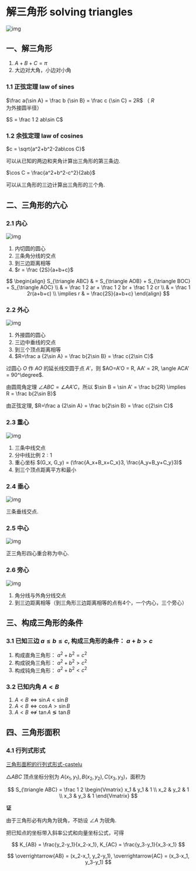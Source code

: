 # 解三角形 solving triangles

![img](./img/三角函数-三角形.png)

## 一、解三角形

1. $A+B+C=\pi$
2. 大边对大角，小边对小角

### 1.1 正弦定理 law of sines 
   
$\frac a{\sin A} = \frac b {\sin B} = \frac c {\sin C} = 2R$ （ $R$ 为外接圆半径）

$S = \frac 1 2 ab\sin C$

### 1.2 余弦定理 law of cosines

$c = \sqrt{a^2+b^2-2ab\cos C}$

可以从已知的两边和夹角计算出三角形的第三条边.

$\cos C = \frac{a^2+b^2-c^2}{2ab}$
   
可以从三角形的三边计算出三角形的三个角.

## 二、三角形的六心

### 2.1 内心

![img](./img/%E4%B8%89%E8%A7%92%E5%87%BD%E6%95%B0-%E5%86%85%E5%BF%83.png)

1. 内切圆的圆心
2. 三条角分线的交点
3. 到三边距离相等
4. $r = \frac {2S}{a+b+c}$

$$
\begin{align}
S_{\triangle ABC} & = S_{\triangle AOB} + S_{\triangle BOC} + S_{\triangle AOC} \\
& = \frac 1 2 ar + \frac 1 2 br + \frac 1 2 cr \\
& = \frac 1 2r(a+b+c) \\
\implies r & = \frac{2S}{a+b+c}
\end{align}
$$

### 2.2 外心

![img](./img/%E4%B8%89%E8%A7%92%E5%87%BD%E6%95%B0-%E5%A4%96%E5%BF%83.png)

1. 外接圆的圆心
2. 三边中垂线的交点
3. 到三个顶点距离相等
4. $R=\frac a {2\sin A} = \frac b{2\sin B} = \frac c{2\sin C}$

过圆心 $O$ 作 $AO$ 的延长线交圆于点 $A'$，则 $AO=A'O = R, AA' = 2R, \angle ACA' = 90^\degree$.

由圆周角定理 $\angle ABC = \angle AA'C$，所以 $\sin B = \sin A' =  \frac b{2R} \implies R = \frac b{2\sin B}$

由正弦定理, $R=\frac a {2\sin A} = \frac b{2\sin B} = \frac c{2\sin C}$

### 2.3 重心

![img](./img/三角函数-重心.png)

1. 三条中线交点
2. 分中线比例 $2 : 1$
3. 重心坐标 $(G_x, G_y) = (\frac{A_x+B_x+C_x}3, \frac{A_y+B_y+C_y}3)$
4. 到三个顶点距离平方和最小
   
### 2.4 垂心

![img](./img/%E4%B8%89%E8%A7%92%E5%87%BD%E6%95%B0-%E5%9E%82%E5%BF%83.png)

三条垂线交点.

### 2.5 中心

![img](./img/%E4%B8%89%E8%A7%92%E5%87%BD%E6%95%B0-%E4%B8%AD%E5%BF%83.png)

正三角形四心重合称为中心.

### 2.6 旁心

![img](./img/%E4%B8%89%E8%A7%92%E5%87%BD%E6%95%B0-%E6%97%81%E5%BF%83.png)

1. 角分线与外角分线交点
2. 到三边距离相等（到三角形三边距离相等的点有4个，一个内心，三个旁心）

## 三、构成三角形的条件

### 3.1 已知三边 $a\leqslant b \leqslant c$, 构成三角形的条件： $a+b \gt c$

1. 构成直角三角形： $a^2+b^2=c^2$
2. 构成锐角三角形： $a^2+b^2\gt c^2$
3. 构成钝角三角形： $a^2+b^2\lt c^2$

### 3.2 已知内角 $A\lt B$

1. $A \lt B \iff \sin A \lt \sin B$
2. $A \lt B \iff \cos A \gt \sin B$
3. $A \lt B \nLeftrightarrow \tan A \lessgtr \tan B$


## 四、三角形面积

### 4.1 行列式形式

[三角形面积的行列式形式-castelu](https://www.bilibili.com/video/BV1RU4y1d72J)

$\triangle ABC$ 顶点坐标分别为 $A(x_1, y_1), B(x_2,y_2), C(x_3,y_3)$，面积为

$$
S_{\triangle ABC} = \frac 1 2
\begin{Vmatrix}
x_1 & y_1 & 1 \\
x_2 & y_2 & 1 \\
x_3 & y_3 & 1
\end{Vmatrix}
$$

**证**

由于三角形必有内角为锐角，不妨设 $\angle A$ 为锐角.

把已知点的坐标带入斜率公式和向量坐标公式，可得

$$
K_{AB} = \frac{y_2-y_1}{x_2-x_1}, K_{AC} = \frac{y_3-y_1}{x_3-x_1}
$$

$$
\overrightarrow{AB} = (x_2-x_1, y_2-y_1), \overrightarrow{AC} = (x_3-x_1, y_3-y_1)
$$

